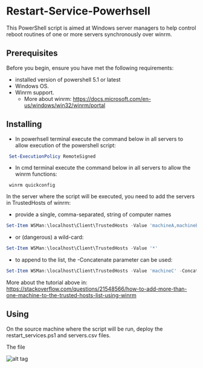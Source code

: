 # Restart-Service-Powerhsell

This PowerShell script is aimed at Windows server managers to help control reboot routines of one or more servers synchronously over winrm.

## Prerequisites
Before you begin, ensure you have met the following requirements:

* installed version of powershell 5.1 or latest
* Windows OS.
* Winrm support.
  * More about winrm: https://docs.microsoft.com/en-us/windows/win32/winrm/portal 


## Installing

* In powerhsell terminal execute the command below in all servers to allow execution of the powershell script:
```powershell
 Set-ExecutionPolicy RemoteSigned
```
* In cmd terminal execute the command below in all servers to allow the winrm functions:
```
 winrm quickconfig
```

In the server where the script will be executed, you need to add the servers in TrustedHosts of winrm:

* provide a single, comma-separated, string of computer names
```powershell
Set-Item WSMan:\localhost\Client\TrustedHosts -Value 'machineA,machineB'
```
* or (dangerous) a wild-card:

```powershell
Set-Item WSMan:\localhost\Client\TrustedHosts -Value '*'
```

* to append to the list, the -Concatenate parameter can be used:

```powershell
Set-Item WSMan:\localhost\Client\TrustedHosts -Value 'machineC' -Concatenate
```

More about the tutorial above in: https://stackoverflow.com/questions/21548566/how-to-add-more-than-one-machine-to-the-trusted-hosts-list-using-winrm

## Using

On the source machine where the script will be run, deploy the restart_services.ps1 and servers.csv files.


The file

![alt tag](http://url/to/img.png)


